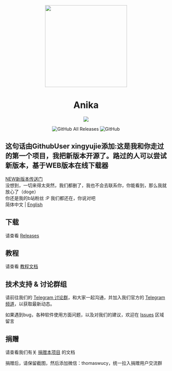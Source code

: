 <p align="center">
<img src="https://github.com/thomaswcy/Anika/blob/master/img/anika.png?raw=true" width = "256" height = "256">
<h1 align="center">Anika</h1>

<p align="center">
<img src="https://forthebadge.com/images/badges/built-with-love.svg">
<p>
<p align="center">
<img alt="GitHub All Releases" src="https://img.shields.io/github/downloads/thomaswcy/Anika/total?style=for-the-badge">
<img alt="GitHub" src="https://img.shields.io/github/license/thomaswcy/Anika?style=for-the-badge">
<p>

## 这句话由GithubUser xingyujie添加:这是我和你走过的第一个项目，我把新版本开源了。路过的人可以尝试新版本，基于WEB版本在线下载器  
[NEW新版本传送门](https://github.com/xingyujie/anika)  
没想到，一切来得太突然，我们都删了，我也不会去联系你，你能看到，那么我就放心了（doge）  
你还是我的b站粉丝 :P 我们都还在，你说对吧   
简体中文 | [English](https://github.com/thomaswcy/Anika/blob/master/README_EN.md)

## 下载

请查看 [Releases](https://github.com/thomaswcy/Anika/releases)

## 教程

请查看 [教程文档](https://github.com/thomaswcy/Anika/blob/master/TUTORIAL.md)

## 技术支持 & 讨论群组

请前往我们的 [Telegram 讨论群](https://t.me/RubikWrtChat/)，和大家一起沟通，并加入我们官方的 [Telegram 频道](https://t.me/RubikWrt/)，以获取最新动态。

如果遇到bug，各种软件使用方面问题，以及对我们的建议，欢迎在 [Issues](https://github.com/thomaswcy/Anika/issues) 区域留言 

## 捐赠

请查看我们有关 [捐赠本项目](https://github.com/thomaswcy/Anika/blob/master/FUNDING.md) 的文档

捐赠后，请保留截图，然后添加微信：thomaswucy，统一拉入捐赠用户交流群 
